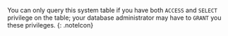 
You can only query this system table if you have both `ACCESS` and `SELECT` privilege on the table; your database administrator may have to `GRANT` you these privileges.
{: .noteIcon}
